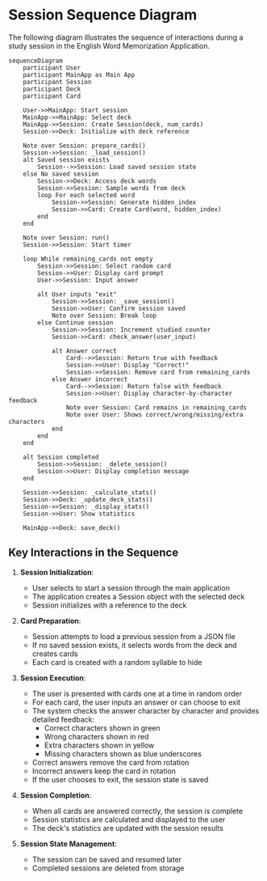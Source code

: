 # Session Sequence Diagram

The following diagram illustrates the sequence of interactions during a study session in the English Word Memorization Application.

```mermaid
sequenceDiagram
    participant User
    participant MainApp as Main App
    participant Session
    participant Deck
    participant Card
    
    User->>MainApp: Start session
    MainApp->>MainApp: Select deck
    MainApp->>Session: Create Session(deck, num_cards)
    Session->>Deck: Initialize with deck reference
    
    Note over Session: prepare_cards()
    Session->>Session: _load_session()
    alt Saved session exists
        Session-->>Session: Load saved session state
    else No saved session
        Session->>Deck: Access deck words
        Session->>Session: Sample words from deck
        loop For each selected word
            Session->>Session: Generate hidden_index
            Session->>Card: Create Card(word, hidden_index)
        end
    end
    
    Note over Session: run()
    Session->>Session: Start timer
    
    loop While remaining_cards not empty
        Session->>Session: Select random card
        Session->>User: Display card prompt
        User->>Session: Input answer
        
        alt User inputs "exit"
            Session->>Session: _save_session()
            Session->>User: Confirm session saved
            Note over Session: Break loop
        else Continue session
            Session->>Session: Increment studied counter
            Session->>Card: check_answer(user_input)
            
            alt Answer correct
                Card-->>Session: Return true with feedback
                Session->>User: Display "Correct!"
                Session->>Session: Remove card from remaining_cards
            else Answer incorrect
                Card-->>Session: Return false with feedback
                Session->>User: Display character-by-character feedback
                Note over Session: Card remains in remaining_cards
                Note over User: Shows correct/wrong/missing/extra characters
            end
        end
    end
    
    alt Session completed
        Session->>Session: _delete_session()
        Session->>User: Display completion message
    end
    
    Session->>Session: _calculate_stats()
    Session->>Deck: _update_deck_stats()
    Session->>Session: _display_stats()
    Session->>User: Show statistics
    
    MainApp->>Deck: save_deck()
```

## Key Interactions in the Sequence

1. **Session Initialization**:
   - User selects to start a session through the main application
   - The application creates a Session object with the selected deck
   - Session initializes with a reference to the deck

2. **Card Preparation**:
   - Session attempts to load a previous session from a JSON file
   - If no saved session exists, it selects words from the deck and creates cards
   - Each card is created with a random syllable to hide

3. **Session Execution**:
   - The user is presented with cards one at a time in random order
   - For each card, the user inputs an answer or can choose to exit
   - The system checks the answer character by character and provides detailed feedback:
     - Correct characters shown in green
     - Wrong characters shown in red
     - Extra characters shown in yellow
     - Missing characters shown as blue underscores
   - Correct answers remove the card from rotation
   - Incorrect answers keep the card in rotation
   - If the user chooses to exit, the session state is saved

4. **Session Completion**:
   - When all cards are answered correctly, the session is complete
   - Session statistics are calculated and displayed to the user
   - The deck's statistics are updated with the session results

5. **Session State Management**:
   - The session can be saved and resumed later
   - Completed sessions are deleted from storage